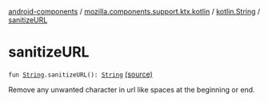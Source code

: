 [android-components](../../index.md) / [mozilla.components.support.ktx.kotlin](../index.md) / [kotlin.String](index.md) / [sanitizeURL](./sanitize-u-r-l.md)

# sanitizeURL

`fun `[`String`](https://kotlinlang.org/api/latest/jvm/stdlib/kotlin/-string/index.html)`.sanitizeURL(): `[`String`](https://kotlinlang.org/api/latest/jvm/stdlib/kotlin/-string/index.html) [(source)](https://github.com/mozilla-mobile/android-components/blob/master/components/support/ktx/src/main/java/mozilla/components/support/ktx/kotlin/String.kt#L139)

Remove any unwanted character in url like spaces at the beginning or end.


